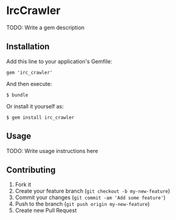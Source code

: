 # IrcCrawler

TODO: Write a gem description

## Installation

Add this line to your application's Gemfile:

    gem 'irc_crawler'

And then execute:

    $ bundle

Or install it yourself as:

    $ gem install irc_crawler

## Usage

TODO: Write usage instructions here

## Contributing

1. Fork it
2. Create your feature branch (`git checkout -b my-new-feature`)
3. Commit your changes (`git commit -am 'Add some feature'`)
4. Push to the branch (`git push origin my-new-feature`)
5. Create new Pull Request
